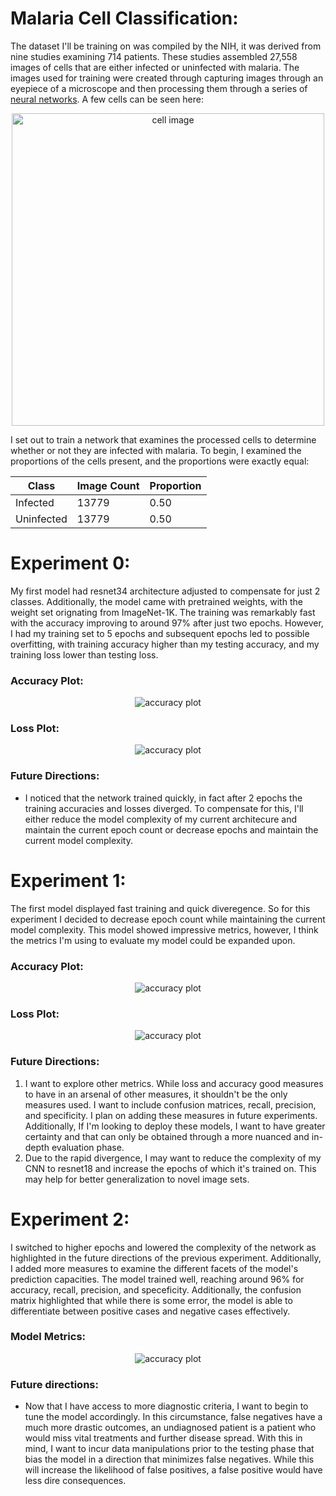 # Malaria Cell Classification:
The dataset I'll be training on was compiled by the NIH, it was derived from nine studies examining 714 patients. These studies assembled 27,558 images of cells that are either infected or uninfected with malaria. The images used for training were created through capturing images through an eyepiece of a microscope and then processing them through a series of [neural networks](https://ieeexplore.ieee.org/document/9244549). A few cells can be seen here:

<div align="center">
  <img src="images/cells.png" alt="cell image" width="500"> 
</div>


I set out to train a network that examines the processed cells to determine whether or not they are infected with malaria. To begin, I examined the proportions of the cells present, and the proportions were exactly equal:

| Class    |Image Count|Proportion|
|----------|----------|----------|
| Infected | 13779    | 0.50     |
|Uninfected| 13779    |0.50      |

# Experiment 0: 
My first model had resnet34 architecture adjusted to compensate for just 2 classes. Additionally, the model came with pretrained weights, with the weight set orignating from ImageNet-1K. The training was remarkably fast with the accuracy improving to around 97% after just two epochs. However, I had my training set to 5 epochs and subsequent epochs led to possible overfitting, with training accuracy higher than my testing accuracy, and my training loss lower than testing loss.
### Accuracy Plot:
<div align="center">
  <img src="models/experiment0/accuracy_plot.png" alt="accuracy plot">
</div>

### Loss Plot:
<div align="center">
  <img src="models/experiment0/loss_plot.png" alt="accuracy plot">
</div>

### Future Directions:
* I noticed that the network trained quickly, in fact after 2 epochs the training accuracies and losses diverged. To compensate for this, I'll either reduce the model complexity of my current architecure and maintain the current epoch count or decrease epochs and maintain the current model complexity.

# Experiment 1: 
The first model displayed fast training and quick diveregence. So for this experiment I decided to decrease epoch count while maintaining the current model complexity. This model showed impressive metrics, however, I think the metrics I'm using to evaluate my model could be expanded upon.

### Accuracy Plot:
<div align="center">
  <img src="models/experiment1/accuracy_plot.png" alt="accuracy plot">
</div>

### Loss Plot:
<div align="center">
  <img src="models/experiment1/loss_plot.png" alt="accuracy plot">
</div>

### Future Directions:
1) I want to explore other metrics. While loss and accuracy good measures to have in an arsenal of other measures, it shouldn't be the only measures used. I want to include confusion matrices, recall, precision, and specificity. I plan on adding these measures in future experiments. Additionally, If I'm looking to deploy these models, I want to have greater certainty and that can only be obtained through a more nuanced and in-depth evaluation phase.
2) Due to the rapid divergence, I may want to reduce the complexity of my CNN to resnet18 and increase the epochs of which it's trained on. This may help for better generalization to novel image sets.

# Experiment 2:
I switched to higher epochs and lowered the complexity of the network as highlighted in the future directions of the previous experiment. Additionally, I added more measures to examine the different facets of the model's prediction capacities. The model trained well, reaching around 96% for accuracy, recall, precision, and speceficity. Additionally, the confusion matrix highlighted that while there is some error, the model is able to differentiate between positive cases and negative cases effectively. 

### Model Metrics:
<div align="center">
  <img src="models/experiment2/metrics_comparison.png" alt="accuracy plot">
</div>

### Future directions:
* Now that I have access to more diagnostic criteria, I want to begin to tune the model accordingly. In this circumstance, false negatives have a much more drastic outcomes, an undiagnosed patient is a patient who would miss vital treatments and further disease spread. With this in mind, I want to incur data manipulations prior to the testing phase that bias the model in a direction that minimizes false negatives. While this will increase the likelihood of false positives, a false positive would have less dire consequences.